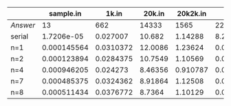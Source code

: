 |          | sample.in   | 1k.in     | 20k.in  | 20k2k.in | input1      | input2      | input3  |
| -------- | ----------- | --------- | ------- | -------- | ----------- | ----------- | ------- |
| *Answer* | 13          | 662       | 14333   | 1565     | 22          | 9           | 35246   |
| serial   | 1.7206e-05  | 0.027007  | 10.682  | 1.14288  | 8.2137e-05  | 2.1618e-05  | 6.9756  |
| n=1      | 0.000145564 | 0.0310372 | 12.0086 | 1.23624  | 0.000365409 | 0.000328654 | 8.14688 |
| n=2      | 0.000123894 | 0.0284375 | 10.7549 | 1.10569  | 0.000628594 | 0.000265357 | 7.35845 |
| n=4      | 0.000946205 | 0.024273  | 8.46356 | 0.910787 | 0.000748821 | 0.000408593 | 5.75919 |
| n=7      | 0.000485375 | 0.0324362 | 8.91864 | 1.12508  | 0.00132148  | 0.000686046 | 6.23617 |
| n=8      | 0.000511434 | 0.0376772 | 8.7364  | 1.10129  | 0.00150307  | 0.00082388  | 6.05699 |